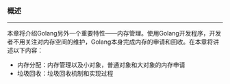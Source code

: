 ### 概述

------

本章将介绍Golang另外一个重要特性——内存管理。使用Golang开发程序，开发者不用关注对内存空间的维护，Golang本身完成内存的申请和回收。在本章将讲述以下内容：

- 内存分配：内存管理以及小对象，普通对象和大对象的内存申请
- 垃圾回收：垃圾回收机制和实现过程

